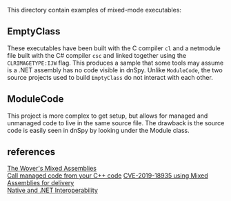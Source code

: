This directory contain examples of mixed-mode executables:

## EmptyClass

These executables have been built with the C compiler `cl` and a netmodule file built with the C# compiler `csc` and linked together using the `CLRIMAGETYPE:IJW` flag. This produces a sample that some tools may assume is a .NET assembly has no code visible in dnSpy. Unlike `ModuleCode`, the two source projects used to build `EmptyClass` do not interact with each other.

## ModuleCode

This project is more complex to get setup, but allows for managed and unmanaged code to live in the same source file. The drawback is the source code is easily seen in dnSpy by looking under the Module class. 

## references

[The Wover's Mixed Assemblies](https://thewover.github.io/Mixed-Assemblies/)  
[Call managed code from your C++ code](https://docs.microsoft.com/en-us/archive/blogs/calvin_hsia/call-managed-code-from-your-c-code)
[CVE-2019-18935 using Mixed Assemblies for delivery](https://github.com/noperator/CVE-2019-18935)  
[Native and .NET Interoperability](https://docs.microsoft.com/en-us/cpp/dotnet/native-and-dotnet-interoperability?view=msvc-170)